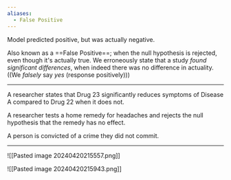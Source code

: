 ```yaml
---
aliases:
  - False Positive
---
```

Model predicted positive, but was actually negative.

Also known as a ==False Positive==; when the null hypothesis is rejected, even though it's actually true. We erroneously state that a study *found significant differences*, when indeed there was no difference in actuality.
((We *falsely* say *yes* (response positively)))

-----
  
A researcher states that Drug 23 significantly reduces symptoms of Disease A compared to Drug 22 when it does not.

A researcher tests a home remedy for headaches and rejects the null hypothesis that the remedy has no effect.

A person is convicted of a crime they did not commit.

----

![[Pasted image 20240420215557.png]]

![[Pasted image 20240420215943.png]]